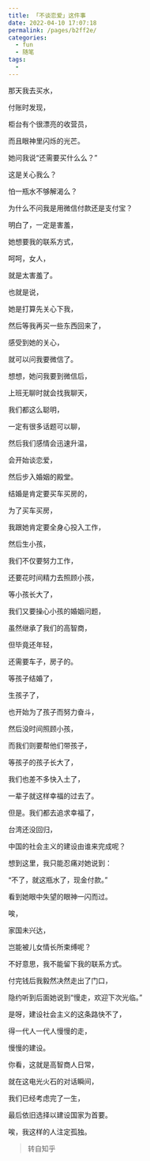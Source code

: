 ```yaml
---
title: 「不谈恋爱」这件事
date: 2022-04-10 17:07:18
permalink: /pages/b2ff2e/
categories:
  - fun
  - 随笔
tags:
  - 
---
```

那天我去买水，

付账时发现，

柜台有个很漂亮的收营员，

而且眼神里闪烁的光芒。

她问我说“还需要买什么么？”

这是关心我么？

怕一瓶水不够解渴么？

为什么不问我是用微信付款还是支付宝？

明白了，一定是害羞，

她想要我的联系方式，

呵呵，女人，

就是太害羞了。

也就是说，

她是打算先关心下我，

然后等我再买一些东西回来了，

感受到她的关心，

就可以问我要微信了。

想想，她问我要到微信后，

上班无聊时就会找我聊天，

我们都这么聪明，

一定有很多话题可以聊，

然后我们感情会迅速升温，

会开始谈恋爱，

然后步入婚姻的殿堂。

结婚是肯定要买车买房的，

为了买车买房，

我跟她肯定要全身心投入工作，

然后生小孩，

我们不仅要努力工作，

还要花时间精力去照顾小孩，

等小孩长大了，

我们又要操心小孩的婚姻问题，

虽然继承了我们的高智商，

但毕竟还年轻，

还需要车子，房子的。

等孩子结婚了，

生孩子了，

也开始为了孩子而努力奋斗，

然后没时间照顾小孩，

而我们则要帮他们带孩子，

等孩子的孩子长大了，

我们也差不多快入土了，

一辈子就这样幸福的过去了。

但是。我们都去追求幸福了，

台湾还没回归，

中国的社会主义的建设由谁来完成呢？

想到这里，我只能忍痛对她说到：

“不了，就这瓶水了，现金付款。”

看到她眼中失望的眼神一闪而过。

唉，

家国未兴达，

岂能被儿女情长所束缚呢？

不好意思，我不能留下我的联系方式。

付完钱后我毅然决然走出了门口，

隐约听到后面她说到“慢走，欢迎下次光临。”

是呀，建设社会主义的这条路快不了，

得一代人一代人慢慢的走，

慢慢的建设。

你看，这就是高智商人日常，

就在这电光火石的对话瞬间，

我们已经考虑完了一生，

最后依旧选择以建设国家为首要。

唉，我这样的人注定孤独。





> 转自知乎